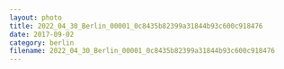```yaml
---
layout: photo
title: 2022_04_30_Berlin_00001_0c8435b82399a31844b93c600c918476
date: 2017-09-02
category: berlin
filename: 2022_04_30_Berlin_00001_0c8435b82399a31844b93c600c918476
---
```


